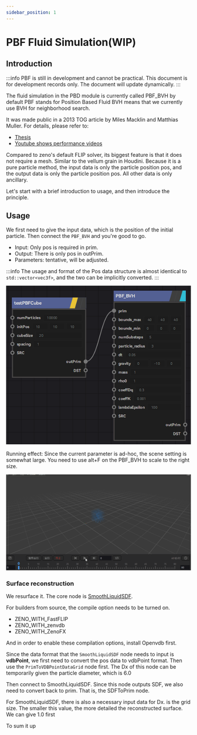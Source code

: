 ```yaml
---
sidebar_position: 1
---
```


# PBF Fluid Simulation(WIP)

## Introduction

:::info
PBF is still in development and cannot be practical. This document is for development records only. The document will update dynamically.
:::

The fluid simulation in the PBD module is currently called PBF_BVH by default
PBF stands for Position Based Fluid
BVH means that we currently use BVH for neighborhood search.

It was made public in a 2013 TOG article by Miles Macklin and Matthias Muller. For details, please refer to:
* [Thesis](https://mmacklin.com/pbf_sig_preprint.pdf)
* [Youtube shows performance videos](https://www.youtube.com/watch?v=F5KuP6qEuew)

Compared to zeno's default FLIP solver, its biggest feature is that it does not require a mesh. Similar to the vellum grain in Houdini. Because it is a pure particle method, the input data is only the particle position pos, and the output data is only the particle position pos. All other data is only ancillary.

Let's start with a brief introduction to usage, and then introduce the principle.

## Usage
We first need to give the input data, which is the position of the initial particle. Then connect the `PBF_BVH` and you're good to go.
* Input: Only pos is required in prim.
* Output: There is only pos in outPrim.
* Parameters: tentative, will be adjusted.

:::info
The usage and format of the Pos data structure is almost identical to `std::vector<vec3f>`, and the two can be implicitly converted.
:::

![Specify Position](./img/specifyPositionBVH.png)

Running effect:
Since the current parameter is ad-hoc, the scene setting is somewhat large. You need to use alt+F on the PBF_BVH to scale to the right size.

![PBF BVH](./img/PBF_BVH.gif)

### Surface reconstruction

We resurface it.
The core node is [SmoothLiquidSDF](/).

For builders from source, the compile option needs to be turned on.

- ZENO_WITH_FastFLIP
- ZENO_WITH_zenvdb
- ZENO_WITH_ZenoFX

And in order to enable these compilation options, install Openvdb first.

Since the data format that the `SmoothLiquidSDF` node needs to input is **vdbPoint**, we first need to convert the pos data to vdbPoint format. Then use the `PrimToVDBPointDataGrid` node first. The Dx of this node can be temporarily given the particle diameter, which is 6.0

Then connect to SmoothLiquidSDF. Since this node outputs SDF, we also need to convert back to prim. That is, the SDFToPrim node.

For SmoothLiquidSDF, there is also a necessary input data for Dx. is the grid size. The smaller this value, the more detailed the reconstructed surface. We can give 1.0 first

To sum it up